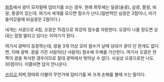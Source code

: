[화투](%ED%99%94%ED%88%AC.md)에서 광이 모자랄때 덤터기를 쓰는 경우. 원래 화투에는 일광(솔광), 삼광, 팔광,
비광, 똥광이 있는데. 여기서 세개를 모으면 점수가 난다.(일반적인 삼광은 3점이나, 비가 들어갔을때 비삼광은 2점이다.)

네개는 사광으로 4점, 오광은 15점으로 최강의 점수를 자랑한다. 오광이 나올 정도면 상대는 엄청 발리고 있다는 이야기가 된다.

여기서 광박이 등장하는데, 광을 3개 이상 모아 점수가 날때 상대가 광이 단 한개도 없다면, 이때 광박. 광을 가진 사람의(난 사람의)
점수에 두배를 가산한다. 여기서 오광은 한쪽이 광을 독식한 경우이므로 절대 광박에서 벗어날 수 없다. 사실상 오광으로만 나도 30점이다.
이쯤되면 답이 안나온다.

[쓰리고](%EC%93%B0%EB%A6%AC%EA%B3%A0.md),피박,멍따와 더불어 무언가에 덤터기를 써 크게 손해를 볼때 쓰는
말이다.

